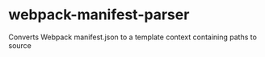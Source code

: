 # webpack-manifest-parser

Converts Webpack manifest.json to a template context containing paths to source

